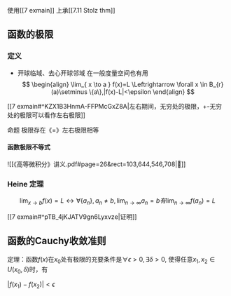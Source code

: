 
使用[[7 exmain]]
上承[[7.11 Stolz thm]]

## 函数的极限

### 定义
- 开球临域、去心开球邻域 在一般度量空间也有用
$$
\begin{align}
\lim_{ x \to a } f(x)=L \Leftrightarrow \forall x \in B_{r}(a)\setminus \{a\},|f(x)-L|<\epsilon
\end{align}
$$

[[7 exmain#^KZX1B3HnmA-FFPMcGxZ8A|左右期间，无穷处的极限，+-无穷处的极限可以看作左右极限]]

命题
极限存在《=》左右极限相等
#### 函数极限不等式

![[《高等微积分》讲义.pdf#page=26&rect=103,644,546,708|📖]]

### Heine 定理

$$
\lim_{ x \to b } f(x)=L\leftrightarrow \forall\{a_{n}\},a_{n}\neq b,\lim_{ n \to \infty } a_{n}=b有\lim_{ n \to \infty } f(a_{n})=L$$

[[7 exmain#^pTB_4jKJATV9gn6Lyxvze|证明]]

## 函数的Cauchy收敛准则

定理：函数$f(x)$在$x_0$处有极限的充要条件是$\forall\epsilon>0,\exists\delta>0$,
使得任意$x_1,x_2\in U(x_0,\delta)$时，有

$|f(x_1)-f(x_2)|<\epsilon$


